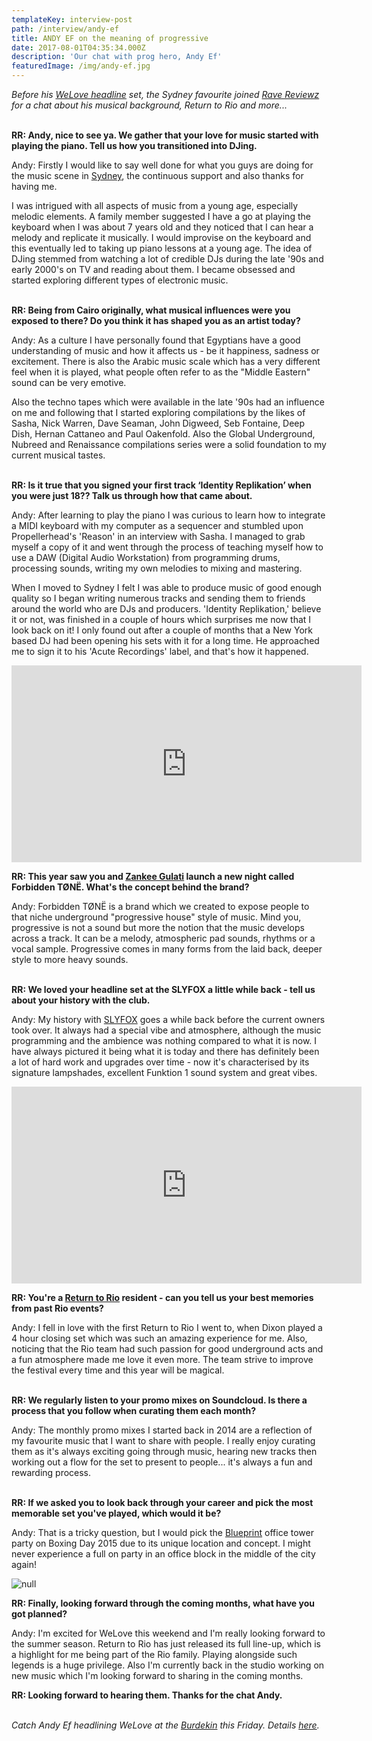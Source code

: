 ```yaml
---
templateKey: interview-post
path: /interview/andy-ef
title: ANDY EF on the meaning of progressive
date: 2017-08-01T04:35:34.000Z
description: 'Our chat with prog hero, Andy Ef'
featuredImage: /img/andy-ef.jpg
---
```

_Before his [WeLove headline](https://www.ravereviewz.net/Event/WeLove-159-Darlinghurst/478) set, the Sydney favourite joined [Rave Reviewz](https://magazine.ravereviewz.net/) for a chat about his musical background, Return to Rio and more..._
<br><br>

**RR: Andy, nice to see ya. We gather that your love for music started with playing the piano. Tell us how you transitioned into DJing.**

Andy: Firstly I would like to say well done for what you guys are doing for the music scene in [Sydney](https://www.ravereviewz.net/Events-Location/Sydney), the continuous support and also thanks for having me. 

I was intrigued with all aspects of music from a young age, especially melodic elements. A family member suggested I have a go at playing the keyboard when I was about 7 years old and they noticed that I can hear a melody and replicate it musically. I would improvise on the keyboard and this eventually led to taking up piano lessons at a young age. The idea of DJing stemmed from watching a lot of credible DJs during the late '90s and early 2000's on TV and reading about them. I became obsessed and started exploring different types of electronic music.
<br><br>

**RR: Being from Cairo originally, what musical influences were you exposed to there? Do you think it has shaped you as an artist today?**

Andy: As a culture I have personally found that Egyptians have a good understanding of music and how it affects us - be it happiness, sadness or excitement. There is also the Arabic music scale which has a very different feel when it is played, what people often refer to as the "Middle Eastern" sound can be very emotive. 

Also the techno tapes which were available in the late '90s had an influence on me and following that I started exploring compilations by the likes of Sasha, Nick Warren, Dave Seaman, John Digweed, Seb Fontaine, Deep Dish, Hernan Cattaneo and Paul Oakenfold. Also the Global Underground, Nubreed and Renaissance compilations series were a solid foundation to my current musical tastes.
<br><br>

**RR: Is it true that you signed your first track ‘Identity Replikation’ when you were just 18?? Talk us through how that came about.**

Andy: After learning to play the piano I was curious to learn how to integrate a MIDI keyboard with my computer as a sequencer and stumbled upon Propellerhead's 'Reason' in an interview with Sasha. I managed to grab myself a copy of it and went through the process of teaching myself how to use a DAW (Digital Audio Workstation) from programming drums, processing sounds, writing my own melodies to mixing and mastering. 

When I moved to Sydney I felt I was able to produce music of good enough quality so I began writing numerous tracks and sending them to friends around the world who are DJs and producers. 'Identity Replikation,' believe it or not, was finished in a couple of hours which surprises me now that I look back on it! I only found out after a couple of months that a New York based DJ had been opening his sets with it for a long time. He approached me to sign it to his 'Acute Recordings' label, and that's how it happened.

<iframe width="560" height="315" src="https://www.youtube.com/embed/oZ4RcJ2ERyI" frameborder="0" allow="autoplay; encrypted-media" allowfullscreen></iframe>

**RR: This year saw you and [Zankee Gulati](https://magazine.ravereviewz.net/interview/zankee-gulati-bootz-n-catz) launch a new night called Forbidden TØNË. What's the concept behind the brand?**

Andy: Forbidden TØNË is a brand which we created to expose people to that niche underground "progressive house" style of music. Mind you, progressive is not a sound but more the notion that the music develops across a track. It can be a melody, atmospheric pad sounds, rhythms or a vocal sample. Progressive comes in many forms from the laid back, deeper style to more heavy sounds. 
<br><br>

**RR: We loved your headline set at the SLYFOX a little while back - tell us about your history with the club.**

Andy: My history with [SLYFOX](https://www.ravereviewz.net/Venue/Slyfox/39) goes a while back before the current owners took over. It always had a special vibe and atmosphere, although the music programming and the ambience was nothing compared to what it is now. I have always pictured it being what it is today and there has definitely been a lot of hard work and upgrades over time - now it's characterised by its signature lampshades, excellent Funktion 1 sound system and great vibes.

<iframe src="https://www.facebook.com/plugins/video.php?href=https%3A%2F%2Fwww.facebook.com%2Fravereviewz%2Fvideos%2F628355170848836%2F&show_text=0&width=560" width="560" height="315" style="border:none;overflow:hidden" scrolling="no" frameborder="0" allowTransparency="true" allowFullScreen="true"></iframe>

**RR: You're a [Return to Rio](https://www.ravereviewz.net/Event/Return-to-Rio-Wisemans-Ferry/356) resident - can you tell us your best memories from past Rio events?**

Andy: I fell in love with the first Return to Rio I went to, when Dixon played a 4 hour closing set which was such an amazing experience for me. Also, noticing that the Rio team had such passion for good underground acts and a fun atmosphere made me love it even more. The team strive to improve the festival every time and this year will be magical.
<br><br>

**RR: We regularly listen to your promo mixes on Soundcloud. Is there a process that you follow when curating them each month?**

Andy: The monthly promo mixes I started back in 2014 are a reflection of my favourite music that I want to share with people. I really enjoy curating them as it's always exciting going through music, hearing new tracks then working out a flow for the set to present to people... it's always a fun and rewarding process.
<br><br>

**RR: If we asked you to look back through your career and pick the most memorable set you've played, which would it be?**

Andy: That is a tricky question, but I would pick the [Blueprint](https://magazine.ravereviewz.net/interview/ben-nott-blueprint) office tower party on Boxing Day 2015 due to its unique location and concept. I might never experience a full on party in an office block in the middle of the city again!

![null](/img/andy-ef-blueprint.jpg)

**RR: Finally, looking forward through the coming months, what have you got planned?**

Andy: I'm excited for WeLove this weekend and I'm really looking forward to the summer season. Return to Rio has just released its full line-up, which is a highlight for me being part of the Rio family. Playing alongside such legends is a huge privilege. Also I'm currently back in the studio working on new music which I'm looking forward to sharing in the coming months.

**RR: Looking forward to hearing them. Thanks for the chat Andy.**
<br><br>

_Catch Andy Ef headlining WeLove at the [Burdekin](https://www.ravereviewz.net/Venue/Burdekin-Hotel/27) this Friday. Details [here](https://www.ravereviewz.net/Event/WeLove-159-Darlinghurst/478)._
